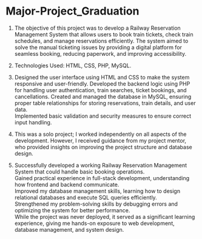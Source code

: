 # Major-Project_Graduation
1. The objective of this project was to develop a Railway Reservation Management System that allows users to book train tickets, check train schedules, and manage reservations efficiently. The system aimed to solve the manual ticketing issues by providing a digital platform for seamless booking, reducing paperwork, and improving accessibility.  

2. Technologies Used: HTML, CSS, PHP, MySQL.

3. Designed the user interface using HTML and CSS to make the system responsive and user-friendly. Developed the backend logic using PHP for handling user authentication, train searches, ticket bookings, and cancellations. Created and managed the database in MySQL, ensuring proper table relationships for storing reservations, train details, and user data.  
Implemented basic validation and security measures to ensure correct input handling.  

4. This was a solo project; I worked independently on all aspects of the development. However, I received guidance from my project mentor, who provided insights on improving the project structure and database design.  

5. Successfully developed a working Railway Reservation Management System that could handle basic booking operations.  
Gained practical experience in full-stack development, understanding how frontend and backend communicate.  
Improved my database management skills, learning how to design relational databases and execute SQL queries efficiently.  
Strengthened my problem-solving skills by debugging errors and optimizing the system for better performance.  
While the project was never deployed, it served as a significant learning experience, giving me hands-on exposure to web development, database management, and system design.
